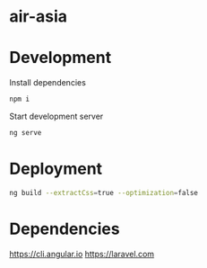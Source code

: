 # air-asia

# Development

Install dependencies

```bash
npm i
```

Start development server

```bash
ng serve
```

# Deployment

```bash
ng build --extractCss=true --optimization=false
```

# Dependencies
https://cli.angular.io
https://laravel.com

